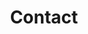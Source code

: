 ---
title: Contact
description: How to reach us.
layout: page.njk
eleventyNavigation:
  key: Contact
  order: 600
---